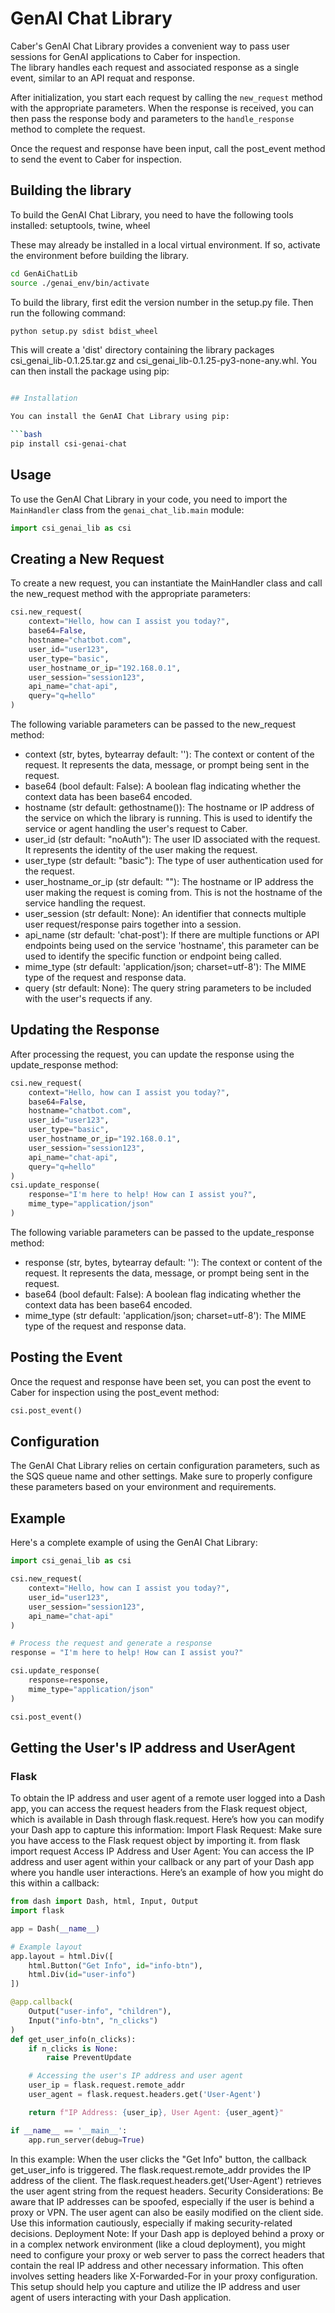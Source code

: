# GenAI Chat Library

Caber's GenAI Chat Library provides a convenient way to pass user sessions for GenAI applications to Caber for inspection.  
The library handles each request and associated response as a single event, similar to an API requat and response. 

After initialization, you start each request by calling the `new_request` method with the appropriate parameters.  When 
the response is received, you can then pass the response body and parameters to the `handle_response` method to complete the request.

Once the request and response have been input, call the post_event method to send the event to Caber for inspection.

## Building the library

To build the GenAI Chat Library, you need to have the following tools installed:
setuptools, twine, wheel

These may already be installed in a local virtual environment.  If so, activate the environment before building the library.

```bash
cd GenAiChatLib
source ./genai_env/bin/activate
```

To build the library, first edit the version number in the setup.py file.  Then run the following command:

```bash
python setup.py sdist bdist_wheel
```

This will create a 'dist' directory containing the library packages csi_genai_lib-0.1.25.tar.gz and 
csi_genai_lib-0.1.25-py3-none-any.whl.  You can then install the package using pip:

```bash

## Installation

You can install the GenAI Chat Library using pip:

```bash
pip install csi-genai-chat
```

## Usage

To use the GenAI Chat Library in your code, you need to import the `MainHandler` class from the `genai_chat_lib.main` module:

```python
import csi_genai_lib as csi
```

## Creating a New Request

To create a new request, you can instantiate the MainHandler class and call the new_request method with the appropriate parameters:

```python
csi.new_request(
    context="Hello, how can I assist you today?",
    base64=False,
    hostname="chatbot.com",
    user_id="user123",
    user_type="basic",
    user_hostname_or_ip="192.168.0.1",
    user_session="session123",
    api_name="chat-api",
    query="q=hello"
)
```

The following variable parameters can be passed to the new_request method:

* context (str, bytes, bytearray  default: ''): The context or content of the request. It represents the data, message, or prompt being sent in the request.
* base64 (bool default: False): A boolean flag indicating whether the context data has been base64 encoded.
* hostname (str default: gethostname()): The hostname or IP address of the service on which the library is running.  This is used to identify the service or agent handling the user's request to Caber.
* user_id (str default: "noAuth"): The user ID associated with the request. It represents the identity of the user making the request.
* user_type (str default: "basic"): The type of user authentication used for the request.
* user_hostname_or_ip (str default: ""): The hostname or IP address the user making the request is coming from.  This is not the hostname of the service handling the request.
* user_session (str default: None): An identifier that connects multiple user request/response pairs together into a session.
* api_name (str default: 'chat-post'): If there are multiple functions or API endpoints being used on the service 'hostname', this parameter can be used to identify the specific function or endpoint being called.
* mime_type (str default: 'application/json; charset=utf-8'): The MIME type of the request and response data.
* query (str default: None): The query string parameters to be included with the user's requects if any.

## Updating the Response

After processing the request, you can update the response using the update_response method:

```python
csi.new_request(
    context="Hello, how can I assist you today?",
    base64=False,
    hostname="chatbot.com",
    user_id="user123",
    user_type="basic",
    user_hostname_or_ip="192.168.0.1",
    user_session="session123",
    api_name="chat-api",
    query="q=hello"
)
csi.update_response(
    response="I'm here to help! How can I assist you?",
    mime_type="application/json"
)
```

The following variable parameters can be passed to the update_response method:

* response (str, bytes, bytearray  default: ''): The context or content of the request. It represents the data, message, or prompt being sent in the request.
* base64 (bool default: False): A boolean flag indicating whether the context data has been base64 encoded.
* mime_type (str default: 'application/json; charset=utf-8'): The MIME type of the request and response data.

## Posting the Event

Once the request and response have been set, you can post the event to Caber for inspection using the post_event method:

```python
csi.post_event()
```

## Configuration

The GenAI Chat Library relies on certain configuration parameters, such as the SQS queue name and other settings. Make sure to properly configure these parameters based on your environment and requirements.

## Example

Here's a complete example of using the GenAI Chat Library:

```python
import csi_genai_lib as csi

csi.new_request(
    context="Hello, how can I assist you today?",
    user_id="user123",
    user_session="session123",
    api_name="chat-api"
)

# Process the request and generate a response
response = "I'm here to help! How can I assist you?"

csi.update_response(
    response=response,
    mime_type="application/json"
)

csi.post_event()
```

## Getting the User's IP address and UserAgent

### Flask
To obtain the IP address and user agent of a remote user logged into a Dash app, you can access the request headers from the Flask request object, which is available in Dash through flask.request. Here’s how you can modify your Dash app to capture this information:
Import Flask Request: Make sure you have access to the Flask request object by importing it.
from flask import request
Access IP Address and User Agent: You can access the IP address and user agent within your callback or any part of your Dash app where you handle user interactions. Here’s an example of how you might do this within a callback:

```python
from dash import Dash, html, Input, Output
import flask

app = Dash(__name__)

# Example layout
app.layout = html.Div([
    html.Button("Get Info", id="info-btn"),
    html.Div(id="user-info")
])

@app.callback(
    Output("user-info", "children"),
    Input("info-btn", "n_clicks")
)
def get_user_info(n_clicks):
    if n_clicks is None:
        raise PreventUpdate

    # Accessing the user's IP address and user agent
    user_ip = flask.request.remote_addr
    user_agent = flask.request.headers.get('User-Agent')

    return f"IP Address: {user_ip}, User Agent: {user_agent}"

if __name__ == '__main__':
    app.run_server(debug=True)
```

In this example:
When the user clicks the "Get Info" button, the callback get_user_info is triggered.
The flask.request.remote_addr provides the IP address of the client.
The flask.request.headers.get('User-Agent') retrieves the user agent string from the request headers.
Security Considerations: Be aware that IP addresses can be spoofed, especially if the user is behind a proxy or VPN. The user agent can also be easily modified on the client side. Use this information cautiously, especially if making security-related decisions.
Deployment Note: If your Dash app is deployed behind a proxy or in a complex network environment (like a cloud deployment), you might need to configure your proxy or web server to pass the correct headers that contain the real IP address and other necessary information. This often involves setting headers like X-Forwarded-For in your proxy configuration.
This setup should help you capture and utilize the IP address and user agent of users interacting with your Dash application.